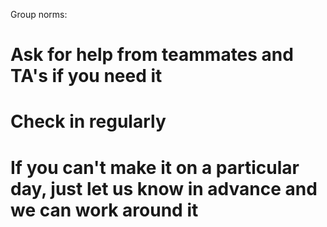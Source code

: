 Group norms:
# Ask for help from teammates and TA's if you need it
# Check in regularly 
# If you can't make it on a particular day, just let us know in advance and we can work around it

